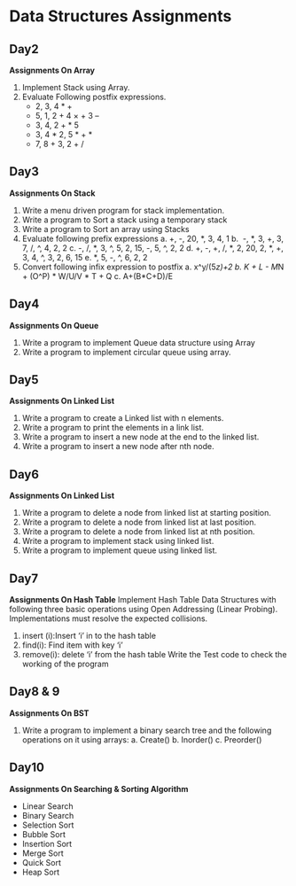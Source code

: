 # **Data Structures Assignments**
## **Day2**
**Assignments On Array**
1. Implement Stack using Array.
2. Evaluate Following postfix expressions.
   - 2, 3,  4 * +
   - 5, 1, 2 + 4 × + 3 –
   - 3, 4, 2 + * 5 
   - 3,  4 * 2,  5 * + *
   - 7,  8 + 3,  2 + /
             
## **Day3**
**Assignments On Stack**
1. Write a menu driven program for stack implementation.
2. Write a program to Sort a stack using a temporary stack
3. Write a program to Sort an  array using Stacks
4. Evaluate following prefix expressions
   a. +, -, 20, *,  3, 4, 1
   b.  -, *, 3, +, 3, 7,  /,  ^,  4, 2, 2
   c. -, /, *, 3, ^, 5, 2, 15, -, 5, ^, 2, 2
   d. +, -, +, /, *, 2, 20, 2, *, +, 3, 4, ^, 3, 2, 6, 15
   e. *,  5,  -,  ^,  6, 2, 2
5. Convert following infix expression to postfix
   a. x^y/(5*z)+2
   b. K + L - M*N + (O^P) * W/U/V * T + Q
   c. A+(B*C+D)/E
        
## **Day4**
**Assignments On Queue**
1. Write a program to implement Queue data structure using Array
2. Write a program to implement circular queue using array.


## **Day5**
**Assignments On Linked List**
1. Write a program to create a Linked list with n elements.
2. Write a program to print the elements in a link list.
3. Write a program to insert a new node at the end to the linked list.
4. Write a program to insert a new node after nth node.

## **Day6**
**Assignments On Linked List**
1. Write a program to delete a node from linked list at starting position.
2. Write a program to delete a node from linked list at last position.
3. Write a program to delete a node from linked list at nth position.
4. Write a program to implement stack using linked list.
5. Write a program to implement queue using linked list.

## **Day7**
**Assignments On Hash Table**
Implement Hash Table Data Structures with following three basic operations using Open Addressing (Linear Probing). 
Implementations must resolve the
expected collisions.
1. insert (i):Insert ‘i’ in to the hash table
2. find(i): Find item with key ‘i’
3. remove(i): delete ‘i’ from the hash table
Write the Test code to check the working of the program

## **Day8 & 9**
**Assignments On BST**
1. Write a program to implement a binary search tree and the following operations on it using arrays:
a. Create()
b. Inorder()
c. Preorder()

## **Day10**
**Assignments On Searching & Sorting Algorithm**
- Linear Search
- Binary Search
- Selection Sort
- Bubble Sort
- Insertion Sort
- Merge Sort
- Quick Sort
- Heap Sort

